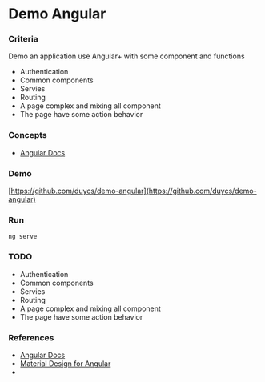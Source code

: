 # Demo Angular

### Criteria
Demo an application use Angular+ with some component and functions
- Authentication
- Common components
- Servies
- Routing
- A page complex and mixing all component
- The page have some action behavior

### Concepts
- [Angular Docs](https://angular.io/docs)

### Demo
[https://github.com/duycs/demo-angular](https://github.com/duycs/demo-angular)

### Run
```
ng serve
```

### TODO
- Authentication
- Common components
- Servies
- Routing
- A page complex and mixing all component
- The page have some action behavior

### References
- [Angular Docs](https://angular.io/docs)
- [Material Design for Angular](https://material.angular.io/components/categories)
- 
